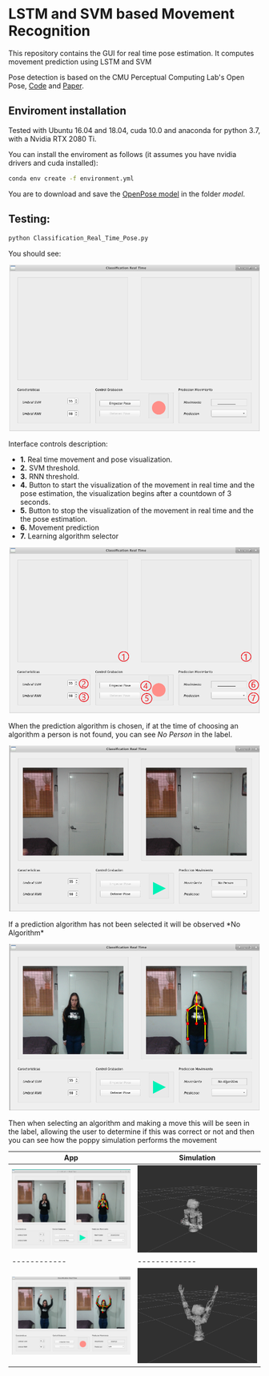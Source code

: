 # LSTM and SVM based Movement Recognition

This repository contains the GUI for real time pose estimation. It computes movement prediction using LSTM and SVM

Pose detection is based on the CMU Perceptual Computing Lab's Open Pose, [Code](https://github.com/CMU-Perceptual-Computing-Lab/openpose) and [Paper](https://arxiv.org/pdf/1602.00134.pdf).


## Enviroment installation

Tested with Ubuntu 16.04 and 18.04, cuda 10.0 and anaconda for python 3.7, with a Nvidia RTX 2080 Ti.

You can install the enviroment as follows (it assumes you have nvidia drivers and cuda installed):

``` sh
conda env create -f environment.yml
```

You are to download and save the [OpenPose model](https://drive.google.com/open?id=1Plb4OoTYA7ChHkjCqZeqtC1GvGqWnZdf) in the folder *model*.

## Testing:

``` sh
python Classification_Real_Time_Pose.py
``` 

You should see:

<p align="center">
  <img src="https://github.com/AndreaRey23/Tesis_USTA/blob/master/img/Interface.png" width="500"> 
</p>

Interface controls description:

- **1.** Real time movement and pose visualization.
- **2.** SVM threshold.
- **3.** RNN threshold.
- **4.** Button to start the visualization of the movement in real time and the pose estimation, the visualization begins after a countdown of 3 seconds.
- **5.** Button to stop the visualization of the movement in real time and the the pose estimation.
- **6.** Movement prediction
- **7.** Learning algorithm selector

<p align="center">
  <img src="https://github.com/AndreaRey23/Tesis_USTA/blob/master/img/Interface_Explain.png" width="500"> 
</p>

When the prediction algorithm is chosen, if at the time of choosing an algorithm a person is not found, you can see *No Person* in the label.
<p align="center">
  <img src="https://github.com/AndreaRey23/Tesis_USTA/blob/master/img/No_Person.png" width="500"> 
</p>
If a prediction algorithm has not been selected it will be observed *No Algorithm*
<p align="center">
  <img src="https://github.com/AndreaRey23/Tesis_USTA/blob/master/img/No_Algorithm.png" width="500"> 
</p>
Then when selecting an algorithm and making a move this will be seen in the label, allowing the user to determine if this was correct or not and then you can see how the poppy simulation performs the movement


| App | Simulation |
| ------------ | ------------- |
| <img src="https://github.com/AndreaRey23/Tesis_USTA/blob/master/img/Move_Center.png" width="250"> | <img src="https://github.com/AndreaRey23/Tesis_USTA/blob/master/img/Poppy_Move_Center.png" width="250"> |
| ------------ | ------------- |
| <img src="https://github.com/AndreaRey23/Tesis_USTA/blob/master/img/Move_Up.png" width="250"> | <img src="https://github.com/AndreaRey23/Tesis_USTA/blob/master/img/Poppy_Move_Up.png" width="250"> |
